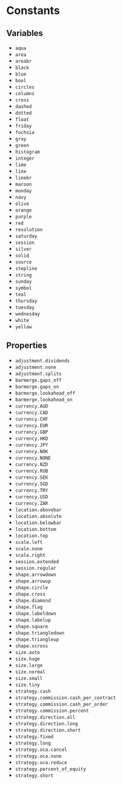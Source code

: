 # Constants

## Variables

- `aqua`
- `area`
- `areabr`
- `black`
- `blue`
- `bool`
- `circles`
- `columns`
- `cross`
- `dashed`
- `dotted`
- `float`
- `friday`
- `fuchsia`
- `gray`
- `green`
- `histogram`
- `integer`
- `lime`
- `line`
- `linebr`
- `maroon`
- `monday`
- `navy`
- `olive`
- `orange`
- `purple`
- `red`
- `resolution`
- `saturday`
- `session`
- `silver`
- `solid`
- `source`
- `stepline`
- `string`
- `sunday`
- `symbol`
- `teal`
- `thursday`
- `tuesday`
- `wednesday`
- `white`
- `yellow`

## Properties

- `adjustment.dividends`
- `adjustment.none`
- `adjustment.splits`
- `barmerge.gaps_off`
- `barmerge.gaps_on`
- `barmerge.lookahead_off`
- `barmerge.lookahead_on`
- `currency.AUD`
- `currency.CAD`
- `currency.CHF`
- `currency.EUR`
- `currency.GBP`
- `currency.HKD`
- `currency.JPY`
- `currency.NOK`
- `currency.NONE`
- `currency.NZD`
- `currency.RUB`
- `currency.SEK`
- `currency.SGD`
- `currency.TRY`
- `currency.USD`
- `currency.ZAR`
- `location.abovebar`
- `location.absolute`
- `location.belowbar`
- `location.bottom`
- `location.top`
- `scale.left`
- `scale.none`
- `scale.right`
- `session.extended`
- `session.regular`
- `shape.arrowdown`
- `shape.arrowup`
- `shape.circle`
- `shape.cross`
- `shape.diamond`
- `shape.flag`
- `shape.labeldown`
- `shape.labelup`
- `shape.square`
- `shape.triangledown`
- `shape.triangleup`
- `shape.xcross`
- `size.auto`
- `size.huge`
- `size.large`
- `size.normal`
- `size.small`
- `size.tiny`
- `strategy.cash`
- `strategy.commission.cash_per_contract`
- `strategy.commission.cash_per_order`
- `strategy.commission.percent`
- `strategy.direction.all`
- `strategy.direction.long`
- `strategy.direction.short`
- `strategy.fixed`
- `strategy.long`
- `strategy.oca.cancel`
- `strategy.oca.none`
- `strategy.oca.reduce`
- `strategy.percent_of_equity`
- `strategy.short`

